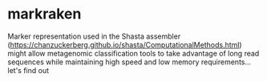# markraken

Marker representation used in the Shasta assembler (https://chanzuckerberg.github.io/shasta/ComputationalMethods.html) might allow metagenomic classification tools to take advantage of long read sequences while maintaining high speed and low memory requirements... let's find out


